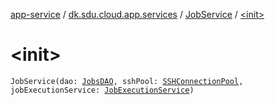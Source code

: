 [app-service](../../index.md) / [dk.sdu.cloud.app.services](../index.md) / [JobService](index.md) / [&lt;init&gt;](./-init-.md)

# &lt;init&gt;

`JobService(dao: `[`JobsDAO`](../-jobs-d-a-o/index.md)`, sshPool: `[`SSHConnectionPool`](../../dk.sdu.cloud.app.services.ssh/-s-s-h-connection-pool/index.md)`, jobExecutionService: `[`JobExecutionService`](../-job-execution-service/index.md)`)`